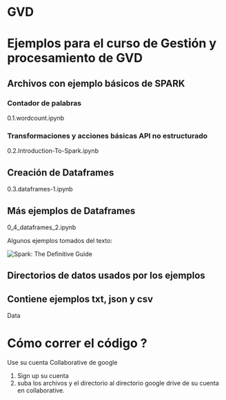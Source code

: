 # GVD

# Ejemplos para el curso de Gestión y procesamiento de GVD

## Archivos con ejemplo básicos de SPARK

### Contador de palabras
0.1.wordcount.ipynb                    

### Transformaciones y acciones básicas API no estructurado
0.2.Introduction-To-Spark.ipynb       

## Creación de Dataframes 
0.3.dataframes-1.ipynb                 

## Más ejemplos de Dataframes
0_4_dataframes_2.ipynb                 

Algunos ejemplos tomados del texto:   

![Spark: The Definitive Guide](https://images-na.ssl-images-amazon.com/images/I/51z7TzI-Y3L._SX379_BO1,204,203,200_.jpg)

## Directorios de datos usados por los ejemplos 
## Contiene ejemplos txt, json y  csv 
  Data  
  
#  Cómo correr el código ?

Use su cuenta Collaborative de google 

1. Sign up su cuenta 
2. suba los archivos y el directorio al directorio google drive de su cuenta en collaborative. 
